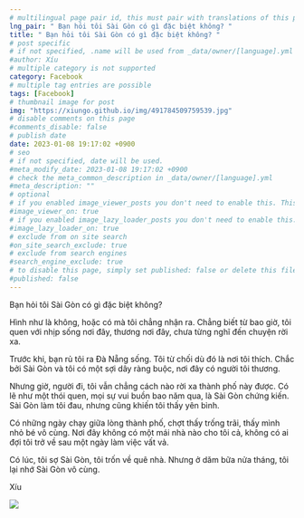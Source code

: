 ```yaml
---
# multilingual page pair id, this must pair with translations of this page. (This name must be unique)
lng_pair: " Bạn hỏi tôi Sài Gòn có gì đặc biệt không? "
title: " Bạn hỏi tôi Sài Gòn có gì đặc biệt không? "
# post specific
# if not specified, .name will be used from _data/owner/[language].yml
#author: Xíu
# multiple category is not supported
category: Facebook
# multiple tag entries are possible
tags: [Facebook]
# thumbnail image for post
img: "https://xiungo.github.io/img/491784509759539.jpg"
# disable comments on this page
#comments_disable: false
# publish date
date: 2023-01-08 19:17:02 +0900
# seo
# if not specified, date will be used.
#meta_modify_date: 2023-01-08 19:17:02 +0900
# check the meta_common_description in _data/owner/[language].yml
#meta_description: ""
# optional
# if you enabled image_viewer_posts you don't need to enable this. This is only if image_viewer_posts = false
#image_viewer_on: true
# if you enabled image_lazy_loader_posts you don't need to enable this. This is only if image_lazy_loader_posts = false
#image_lazy_loader_on: true
# exclude from on site search
#on_site_search_exclude: true
# exclude from search engines
#search_engine_exclude: true
# to disable this page, simply set published: false or delete this file
#published: false
---
```

Bạn hỏi tôi Sài Gòn có gì đặc biệt không?

Hình như là không, hoặc có mà tôi chẳng nhận ra. Chẳng biết từ bao giờ, tôi quen với nhịp sống nơi đây, thương nơi đây, chưa từng nghĩ đến chuyện rời xa.

Trước khi, bạn rủ tôi ra Đà Nẵng sống. Tôi từ chối dù đó là nơi tôi thích. Chắc bởi Sài Gòn và tôi có một sợi dây ràng buộc, nơi đây có người tôi thương.

Nhưng giờ, người đi, tôi vẫn chẳng cách nào rời xa thành phố này được. Có lẽ như một thói quen, mọi sự vui buồn bao năm qua, là Sài Gòn chứng kiến. Sài Gòn làm tôi đau, nhưng cũng khiến tôi thấy yên bình.

Có những ngày chạy giữa lòng thành phố, chợt thấy trống trãi, thấy mình nhỏ bé vô cùng. Nơi đây không có một mái nhà nào cho tôi cả, không có ai đợi tôi trở về sau một ngày làm việc vất vả. 

Có lúc, tôi sợ Sài Gòn, tôi trốn về quê nhà. Nhưng ở dăm bữa nửa tháng, tôi lại nhớ Sài Gòn vô cùng.

Xíu
<!-- outline-end -->
<img src= "https://xiungo.github.io/img/491784509759539.jpg">